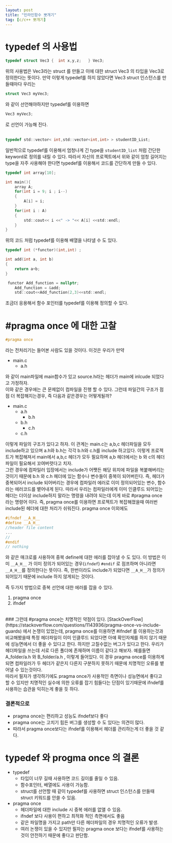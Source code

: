```yaml
---
layout: post
title: "인라인함수 뽀개기"
tag: [c/c++ 뽀개기]
---
```


# typedef 의 사용법

```c
typedef struct Vec3 {  int x,y,z;   } Vec3;
```
위의 사용법은 Vec3라는 struct 를 만들고 이에 대한 struct Vec3 의 타입을 Vec3로 정의한다는 뜻이다.
만약 이렇게 typedef를 하지 않았다면 Vec3 struct 인스턴스를 만들때마다 우리는 
```c
struct Vec3 myVec3;
```
와 같이 선언해야하지만 typedef를 이용하면
```c
Vec3 myVec3;
```
로 선언이 가능해 진다.
<br/><br/>
```c
typedef std::vector< int,std::vector<int,int> > studentID_List;
```
일반적으로 typedef를 이용해서 엄청나게 긴 type을 `studentID_list` 처럼 간단한 keyword로 정의를 내릴 수 있다.
따라서 자신의 프로젝트에서 위와 같이 엄청 길어지는 type을 자주 사용해야 한다면 typedef를 이용해서 코드를 간단하게 만들 수 있다.
```c
typedef int array[10];

int main(){
    array A;
    for(int i = 9; i ; i--)
    {
        A[i] = i;
    }
    for(int i : A)
    {
        std::cout<< i <<" -> "<< A[i] <<std::endl;
    }
}
```
위의 코드 처럼 typedef를 이용해 배열을 나타낼 수 도 있다.
```c
typedef int (*functor)(int,int) ;

int add(int a, int b)
{
    return a+b;
}

 functor Add_function = nullptr;
    Add_function = &add;
    std::cout<<Add_function(2,3)<<std::endl;
```
조금더 응용해서 함수 포인터를 typedef를 이용해 정의할 수 있다. 
# #pragma once 에 대한 고찰
```c
#pragma once 
```
라는 전처리기는 들어본 사람도 있을 것이다.
이것은 우리가 만약 

* main.c
    * a.h


와 같이 main파일에 main함수가 있고 source.h라는 헤더가 main에 inlcude 되었다고 가정하자.
<br/> 이와 같은 경우에는 큰 문제없이 컴파일을 진행 할 수 있다.
그런데 파일간의 구조가 점점 더 복잡해지는경우, 즉 다음과 같은경우는 어떻게될까?

* main.c
    * a.h
        * b.h
    * b.h
        * c.h
    * c.h

이렇게 파일의 구조가 있다고 하자. 이 관계는 main.c는 a,b,c 헤더파일을 모두 include하고 있으며 a.h와 b.h는 각각 b.h와 c.h를 include 하고있다.
이렇게 프로젝트가 복잡해져서 main에서 a,b,c 헤더가 모두 필요하며 a,b 헤더에서는 b 와 c의 헤더파일이 필요해서 꼬여버렷다고 치자. <br/>
그런 경우에 컴파일러 입장에서는 include가 어쨋든 해당 위치에 파일을 복붙해버리는 것이기 때문에 b.h 와 c.h 헤더에 있는 함수나 변수들이 중복이 되어버린다. 즉, 헤더가 중복되어서 include 되어버리는 경우에 컴파일러 에러로 이미 정의되어있는 변수, 함수 라는 에러코드를 뱉어내게 된다. 따라서 
우리는 컴파일러에게 이미 인클루드 되어있는 헤더는 더이상 include하지 말라는 명령을 내려야 되는데 이게 바로 #pragma once 라는 명령어 이다.
즉, pragma once를 이용하면 프로젝트가 복잡해졌을때 여러번 include된 헤더에 대한 처리가 쉬워진다.
pragma once 이외에도 
```c
#ifndef __A_H__
#define __A_H__
//header file content
...
//
#endif
// nothing
```
와 같은 매크로를 사용하여 중복 define에 대한 에러를 잡아낼 수 도 있다. 이 방법은 이미 `__A_H__` 가 이미 정의가 되어있는 경우(`ifndef`) `#endif` 로 점프하며 아니라면 `__A_H__`를 정의한다는 뜻이다.
즉, 한번이라도 include가 되었다면 `__A_H__`가 정의가 되어있기 때문에 include 하지 않게되는 것이다.

즉 두가지 방법으로 중복 선언에 대한 에러를 잡을 수 있다.
1. pragma once
2. ifndef

<br/>
### 그런데 #pragma once는 치명적인 약점이 있다.
[StackOverFlow](https://stackoverflow.com/questions/1143936/pragma-once-vs-include-guards) 에서 논쟁이 있었는데, pragma once를 이용하면 
#ifndef 를 이용하는것과 비교해봤을때 
특정 헤더파일이 이미 인클루드 되었다면 아얘 확인자체를 하지 않기 때문에 성능면에서 더 좋을 수 있다고 한다. 하지만 고칠수없는 버그가 있다고 한다.
우리가 헤더파일을 쓰는데 서로 다른 폴더에 존재하며 이름이 같다고 해보자. 예를들면 A_folder/a.h 와 B_folder/a.h , 이렇게 들어있다. 이 경우 pragma once를 이용하게 되면
컴파일러가 두 헤더가 같은지 다른지 구분하지 못하기 때문에 치명적인 오류를 뱉어낼 수 있는것이다.
<br/> 따라서 필자가 생각하기에도 pragma once가 사용적인 측면이나 성능면에서 좋다고 할 수 있지만 치명적인 실수에 의한 오류를 잡기 힘들다는 단점이 있기때문에 
ifndef를 사용하는 습관을 익히는게 좋을 듯 하다. 

### 결론적으로
* pragma once는 편리하고 성능도 ifndef보다 좋다
* pragma once는 고치기 힘든 버그를 생성할 수 도 있다는 의견이 많다.
* 따라서 pragma once보다는 ifndef를 이용해서 헤더를 관리하는게 더 좋을 것 같다.

# typedef 와 progma once 의 결론
* typedef
    * 타입이 너무 길때 사용하면 코드 길이를 줄일 수 있음.
    * 함수포인터, 배열에도 사용이 가능함.
    * struct를 선언할 때 같이 typedef를 사용하면 struct 인스턴스를 만들때 struct 키워드를 안쓸 수 있음.
* pragma once
    * 헤더파일에 대한 include 시 중복 에러를 없앨 수 있음.
    * ifndef 보다 사용이 편하고 최적화 적인 측면에서도 좋음
    * 같은 파일명을 가지고 path만 다른 헤더파일의 경우 치명적인 오류가 발생.
    * 여러 논쟁이 있을 수 있지만 필자는 pragma once 보다는 ifndef를 사용하는 것이 안전하기 때문에 좋다고 판단함.


